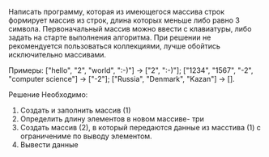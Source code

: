 Написать программу, которая из имеющегося массива строк формирует массив из строк,
длина которых меньше либо равно 3 символа. 
Первоначальный массив можно ввести с клавиатуры, либо задать на старте выполнения алгоритма.
При решении не рекомендуется пользоваться коллекциями, лучше обойтись исключительно массивами.

Примеры:
["hello", "2", "world", ":-)"] -> ["2", ":-)"];
["1234", "1567", "-2", "computer science"] -> ["-2"];
["Russia", "Denmark", "Kazan"] -> [].

Решение 
Необходимо:
1. Создать и заполнить массив (1)
2. Определить длину элементов в новом массиве- три
3. Создать массив (2), в который передаются данные из масстива (1) с ограничениме по выводу элементом.
4. Вывести данные 

